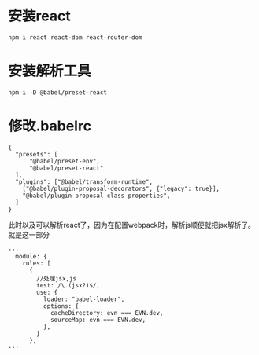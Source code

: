 # 安装react
```
npm i react react-dom react-router-dom
```

# 安装解析工具
```
npm i -D @babel/preset-react
```

# 修改.babelrc
```
{
  "presets": [
      "@babel/preset-env",
      "@babel/preset-react"
  ],
  "plugins": ["@babel/transform-runtime",
    ["@babel/plugin-proposal-decorators", {"legacy": true}],
    "@babel/plugin-proposal-class-properties",
  ]
}
```

此时以及可以解析react了，因为在配置webpack时，解析js顺便就把jsx解析了。
就是这一部分
```
···
  module: {
    rules: [
      {
        //处理jsx,js
        test: /\.(jsx?)$/,
        use: {
          loader: "babel-loader",
          options: {
            cacheDirectory: evn === EVN.dev,
            sourceMap: evn === EVN.dev,
          },
        }
      },
···
```